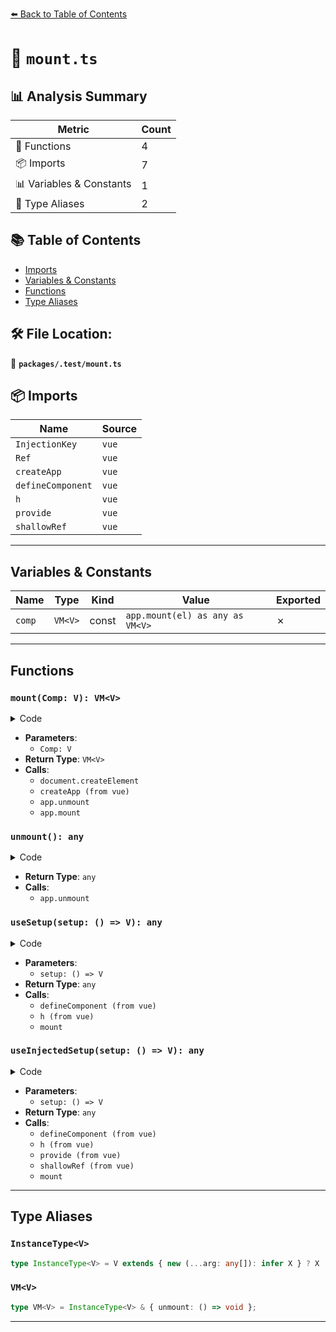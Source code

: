 [⬅️ Back to Table of Contents](../../index.md)

# 📄 `mount.ts`

## 📊 Analysis Summary

| Metric | Count |
|--------|-------|
| 🔧 Functions | 4 |
| 📦 Imports | 7 |
| 📊 Variables & Constants | 1 |
| 📑 Type Aliases | 2 |

## 📚 Table of Contents

- [Imports](#imports)
- [Variables & Constants](#variables-constants)
- [Functions](#functions)
- [Type Aliases](#type-aliases)

## 🛠️ File Location:
📂 **`packages/.test/mount.ts`**

## 📦 Imports

| Name | Source |
|------|--------|
| `InjectionKey` | `vue` |
| `Ref` | `vue` |
| `createApp` | `vue` |
| `defineComponent` | `vue` |
| `h` | `vue` |
| `provide` | `vue` |
| `shallowRef` | `vue` |


---

## Variables & Constants

| Name | Type | Kind | Value | Exported |
|------|------|------|-------|----------|
| `comp` | `VM<V>` | const | `app.mount(el) as any as VM<V>` | ✗ |


---

## Functions

### `mount(Comp: V): VM<V>`

<details><summary>Code</summary>

```ts
export function mount<V>(Comp: V) {
  const el = document.createElement('div')
  const app = createApp(Comp as any)

  const unmount = () => app.unmount()
  const comp = app.mount(el) as any as VM<V>
  comp.unmount = unmount
  return comp
}
```
</details>

- **Parameters**:
  - `Comp: V`
- **Return Type**: `VM<V>`
- **Calls**:
  - `document.createElement`
  - `createApp (from vue)`
  - `app.unmount`
  - `app.mount`
### `unmount(): any`

<details><summary>Code</summary>

```ts
() => app.unmount()
```
</details>

- **Return Type**: `any`
- **Calls**:
  - `app.unmount`
### `useSetup(setup: () => V): any`

<details><summary>Code</summary>

```ts
export function useSetup<V>(setup: () => V) {
  const Comp = defineComponent({
    setup,
    render() {
      return h('div', [])
    },
  })

  return mount(Comp)
}
```
</details>

- **Parameters**:
  - `setup: () => V`
- **Return Type**: `any`
- **Calls**:
  - `defineComponent (from vue)`
  - `h (from vue)`
  - `mount`
### `useInjectedSetup(setup: () => V): any`

<details><summary>Code</summary>

```ts
export function useInjectedSetup<V>(setup: () => V) {
  const Comp = defineComponent({
    setup,
    render() {
      return h('div', [])
    },
  })

  const Provider = defineComponent({
    components: Comp,
    setup() {
      provide(Key, shallowRef(1))
    },
    render() {
      return h('div', [])
    },
  })

  return mount(Provider)
}
```
</details>

- **Parameters**:
  - `setup: () => V`
- **Return Type**: `any`
- **Calls**:
  - `defineComponent (from vue)`
  - `h (from vue)`
  - `provide (from vue)`
  - `shallowRef (from vue)`
  - `mount`

---

## Type Aliases

### `InstanceType<V>`

```ts
type InstanceType<V> = V extends { new (...arg: any[]): infer X } ? X : never;
```

### `VM<V>`

```ts
type VM<V> = InstanceType<V> & { unmount: () => void };
```


---